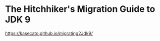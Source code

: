 # The Hitchhiker's Migration Guide to JDK 9

<a href="https://kasecato.github.io/migrating2Jdk9/" target="_blank">https://kasecato.github.io/migrating2Jdk9/</a>
